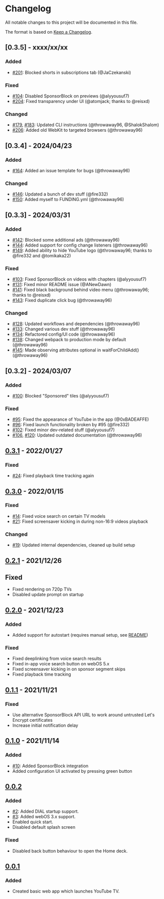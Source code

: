 # Changelog

All notable changes to this project will be documented in this file.

The format is based on [Keep a Changelog](https://keepachangelog.com/en/1.0.0/).

## [0.3.5] - xxxx/xx/xx

### Added

- [#201](https://github.com/webosbrew/youtube-webos/pull/201): Blocked shorts in subscriptions tab (@JaCzekanski)

### Fixed

- [#104](https://github.com/webosbrew/youtube-webos/pull/104): Disabled SponsorBlock on previews (@alyyousuf7)
- [#204](https://github.com/webosbrew/youtube-webos/pull/204): Fixed transparency under UI (@atomjack; thanks to @reisxd)

### Changed

- [#179](https://github.com/webosbrew/youtube-webos/pull/179), [#183](https://github.com/webosbrew/youtube-webos/pull/183): Updated CLI instructions (@throwaway96, @ShalokShalom)
- [#206](https://github.com/webosbrew/youtube-webos/pull/206): Added old WebKit to targeted browsers (@throwaway96)

## [0.3.4] - 2024/04/23

### Added

- [#164](https://github.com/webosbrew/youtube-webos/pull/164): Added an issue template for bugs (@throwaway96)

### Changed

- [#146](https://github.com/webosbrew/youtube-webos/pull/146): Updated a bunch of dev stuff (@fire332)
- [#150](https://github.com/webosbrew/youtube-webos/pull/150): Added myself to FUNDING.yml (@throwaway96)

## [0.3.3] - 2024/03/31

### Added

- [#142](https://github.com/webosbrew/youtube-webos/pull/141): Blocked some additional ads (@throwaway96)
- [#144](https://github.com/webosbrew/youtube-webos/pull/144): Added support for config change listeners (@throwaway96)
- [#149](https://github.com/webosbrew/youtube-webos/pull/149): Added ability to hide YouTube logo (@throwaway96; thanks to @fire332 and @tomikaka22)

### Fixed

- [#103](https://github.com/webosbrew/youtube-webos/pull/103): Fixed SponsorBlock on videos with chapters (@alyyousuf7)
- [#131](https://github.com/webosbrew/youtube-webos/pull/131): Fixed minor README issue (@ANewDawn)
- [#141](https://github.com/webosbrew/youtube-webos/pull/141): Fixed black background behind video menu (@throwaway96; thanks to @reisxd)
- [#143](https://github.com/webosbrew/youtube-webos/pull/143): Fixed duplicate click bug (@throwaway96)

### Changed

- [#128](https://github.com/webosbrew/youtube-webos/pull/128): Updated workflows and dependencies (@throwaway96)
- [#133](https://github.com/webosbrew/youtube-webos/pull/133): Changed various dev stuff (@throwaway96)
- [#134](https://github.com/webosbrew/youtube-webos/pull/134): Refactored config/UI code (@throwaway96)
- [#138](https://github.com/webosbrew/youtube-webos/pull/138): Changed webpack to production mode by default (@throwaway96)
- [#145](https://github.com/webosbrew/youtube-webos/pull/145): Made observing attributes optional in waitForChildAdd() (@throwaway96)

## [0.3.2] - 2024/03/07

### Added

- [#100](https://github.com/webosbrew/youtube-webos/pull/100): Blocked "Sponsored" tiles (@alyyousuf7)

### Fixed

- [#95](https://github.com/webosbrew/youtube-webos/pull/95): Fixed the appearance of YouTube in the app (@0xBADEAFFE)
- [#96](https://github.com/webosbrew/youtube-webos/pull/96): Fixed launch functionality broken by #95 (@fire332)
- [#102](https://github.com/webosbrew/youtube-webos/pull/102): Fixed minor dev-related stuff (@alyyousuf7)
- [#106](https://github.com/webosbrew/youtube-webos/pull/106), [#120](https://github.com/webosbrew/youtube-webos/pull/120): Updated outdated documentation (@throwaway96)

## [0.3.1] - 2022/01/27

### Fixed

- [#24](https://github.com/webosbrew/youtube-webos/pull/24): Fixed playback time
  tracking again

## [0.3.0] - 2022/01/15

### Fixed

- [#14](https://github.com/webosbrew/youtube-webos/pull/14): Fixed voice search
  on certain TV models
- [#21](https://github.com/webosbrew/youtube-webos/pull/21): Fixed screensaver
  kicking in during non-16:9 videos playback

### Changed

- [#19](https://github.com/webosbrew/youtube-webos/pull/19): Updated internal
  dependencies, cleaned up build setup

## [0.2.1] - 2021/12/26

## Fixed

- Fixed rendering on 720p TVs
- Disabled update prompt on startup

## [0.2.0] - 2021/12/23

### Added

- Added support for autostart (requires manual setup, see
  [README](README.md#autostart))

### Fixed

- Fixed deeplinking from voice search results
- Fixed in-app voice search button on webOS 5.x
- Fixed screensaver kicking in on sponsor segment skips
- Fixed playback time tracking

## [0.1.1] - 2021/11/21

### Fixed

- Use alternative SponsorBlock API URL to work around untrusted Let's Encrypt
  certificates
- Increase initial notification delay

## [0.1.0] - 2021/11/14

### Added

- [#10](https://github.com/FriedChickenButt/youtube-webos/issues/1): Added SponsorBlock integration
- Added configuration UI activated by pressing green button

## [0.0.2]

### Added

- [#2](https://github.com/FriedChickenButt/youtube-webos/issues/2): Added DIAL startup support.
- [#3](https://github.com/FriedChickenButt/youtube-webos/issues/3): Added webOS 3.x support.
- Enabled quick start.
- Disabled default splash screen

### Fixed

- Disabled back button behaviour to open the Home deck.

## [0.0.1]

### Added

- Created basic web app which launches YouTube TV.

[Unreleased]: https://github.com/webosbrew/youtube-webos/compare/v0.3.1...HEAD
[0.3.1]: https://github.com/webosbrew/youtube-webos/compare/v0.3.0...v0.3.1
[0.3.0]: https://github.com/webosbrew/youtube-webos/compare/v0.2.1...v0.3.0
[0.2.1]: https://github.com/webosbrew/youtube-webos/compare/v0.2.0...v0.2.1
[0.2.0]: https://github.com/webosbrew/youtube-webos/compare/v0.1.1...v0.2.0
[0.1.1]: https://github.com/webosbrew/youtube-webos/compare/v0.1.0...v0.1.1
[0.1.0]: https://github.com/webosbrew/youtube-webos/compare/0.0.2...v0.1.0
[0.0.2]: https://github.com/webosbrew/youtube-webos/compare/0.0.1...0.0.2
[0.0.1]: https://github.com/webosbrew/youtube-webos/releases/tag/0.0.1
